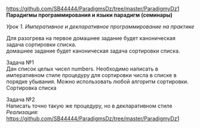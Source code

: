 https://github.com/SB44444/ParadigmsDz/tree/master/ParadigmyDz1  
**Парадигмы программирования и языки парадигм (семинары)**  
  
*Урок 1. Императивное и декларативное программирование на практике*  

Для разогрева на первое домашнее задание будет каноническая задача сортировки списка.  
домашнее задание будет каноническая задача сортировки списка.  

Задача №1  
Дан список целых чисел numbers. Необходимо написать в императивном стиле процедуру для
сортировки числа в списке в порядке убывания. Можно использовать любой алгоритм сортировки. Сортировка списка

Задача №2  
Написать точно такую же процедуру, но в декларативном стиле
*Реализация:*
https://github.com/SB44444/ParadigmsDz/tree/master/ParadigmyDz1